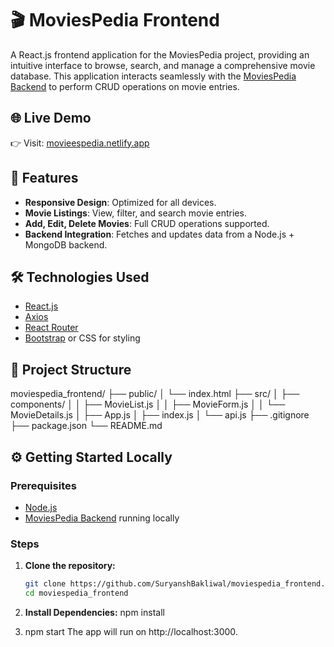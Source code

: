 # 🎬 MoviesPedia Frontend

A React.js frontend application for the MoviesPedia project, providing an intuitive interface to browse, search, and manage a comprehensive movie database. This application interacts seamlessly with the [MoviesPedia Backend](https://github.com/SuryanshBakliwal/moviespedia_backend) to perform CRUD operations on movie entries.

## 🌐 Live Demo

👉 Visit: [movieespedia.netlify.app](http://movieespedia.netlify.app/)

## 🚀 Features

- **Responsive Design**: Optimized for all devices.
- **Movie Listings**: View, filter, and search movie entries.
- **Add, Edit, Delete Movies**: Full CRUD operations supported.
- **Backend Integration**: Fetches and updates data from a Node.js + MongoDB backend.

## 🛠️ Technologies Used

- [React.js](https://reactjs.org/)
- [Axios](https://axios-http.com/)
- [React Router](https://reactrouter.com/)
- [Bootstrap](https://getbootstrap.com/) or CSS for styling

## 📁 Project Structure

moviespedia_frontend/
├── public/
│ └── index.html
├── src/
│ ├── components/
│ │ ├── MovieList.js
│ │ ├── MovieForm.js
│ │ └── MovieDetails.js
│ ├── App.js
│ ├── index.js
│ └── api.js
├── .gitignore
├── package.json
└── README.md


## ⚙️ Getting Started Locally

### Prerequisites

- [Node.js](https://nodejs.org/)
- [MoviesPedia Backend](https://github.com/SuryanshBakliwal/moviespedia_backend) running locally

### Steps

1. **Clone the repository:**

   ```bash
   git clone https://github.com/SuryanshBakliwal/moviespedia_frontend.git
   cd moviespedia_frontend
2. **Install Dependencies:**  npm install

3. npm start
The app will run on http://localhost:3000.
